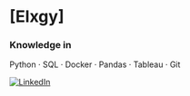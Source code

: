 # [Elxgy]

### Knowledge in
Python · SQL · Docker · Pandas · Tableau · Git

[![LinkedIn](https://img.shields.io/badge/LinkedIn-0077B5?style=flat&logo=linkedin&logoColor=white)](https://www.linkedin.com/in/bernardozg/)
